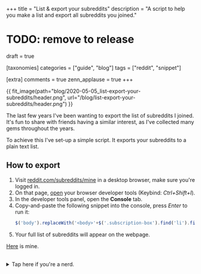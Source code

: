 +++
title = "List & export your subreddits"
description = "A script to help you make a list and export all subreddits you joined."

# TODO: remove to release
draft = true

[taxonomies]
categories = ["guide", "blog"]
tags = ["reddit", "snippet"]

[extra]
comments = true
zenn_applause = true
+++

{{ fit_image(path="blog/2020-05-05_list-export-your-subreddits/header.png", url="/blog/list-export-your-subreddits/header.png") }}

The last few years I've been wanting to export the list of subreddits I joined.
It's fun to share with friends having a similar interest,
as I've collected many gems throughout the years.

To achieve this I've set-up a simple script.
It exports your subreddits to a plain text list.

<!-- more -->

## How to export
1.  Visit [reddit.com/subreddits/mine][list] in a desktop browser,
    make sure you're logged in.
2.  On that page, [open][developer-tools] your browser developer tools (Keybind: _Ctrl+Shift+I_).
3.  In the developer tools panel, open the **Console** tab.
4.  Copy-and-paste the following snippet into the console, press _Enter_ to run it:
    ```javascript
    $('body').replaceWith('<body>'+$('.subscription-box').find('li').find('a.title').map((_, d) => $(d).text()).get().join("<br>")+'</body>');javascript.void()
    ```
5.  Your full list of subreddits will appear on the webpage.

[Here][mine] is mine.

<br>

<details>
<summary>Tap here if you're a nerd.</summary>

## For nerds
Here is the above snippet, expanded:

```javascript
// Pluck list of subreddits from page, build plain text list
var subs = $('.subscription-box')
    .find('li')
    .find('a.title')
    .map((_, d) => $(d).text())
    .get()
    .join("<br>");

// Put list of subreddits on page
$('body').replaceWith('<body>' + subs +'</body>');

javascript.void()
```

Your complete list of subreddits is located in the sidebar on [that][list] page.
The script plucks your list of reddits from this sidebar and puts it in an array.
Then the array is imploded in a string to show on the page.
Super simple.

</details>

[developer-tools]: https://developer.mozilla.org/en-US/docs/Learn/Common_questions/What_are_browser_developer_tools#How_to_open_the_devtools_in_your_browser
[list]: https://reddit.com/subreddits/mine
[mine]: https://gist.github.com/timvisee/5af8d219d0a88740cdac2351f2f77247
[reddit]: https://reddit.com/
